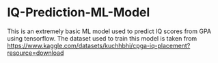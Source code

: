 # IQ-Prediction-ML-Model
This is an extremely basic ML model used to predict IQ scores from GPA using tensorflow. The dataset used to train this model is taken from https://www.kaggle.com/datasets/kuchhbhi/cpga-iq-placement?resource=download
